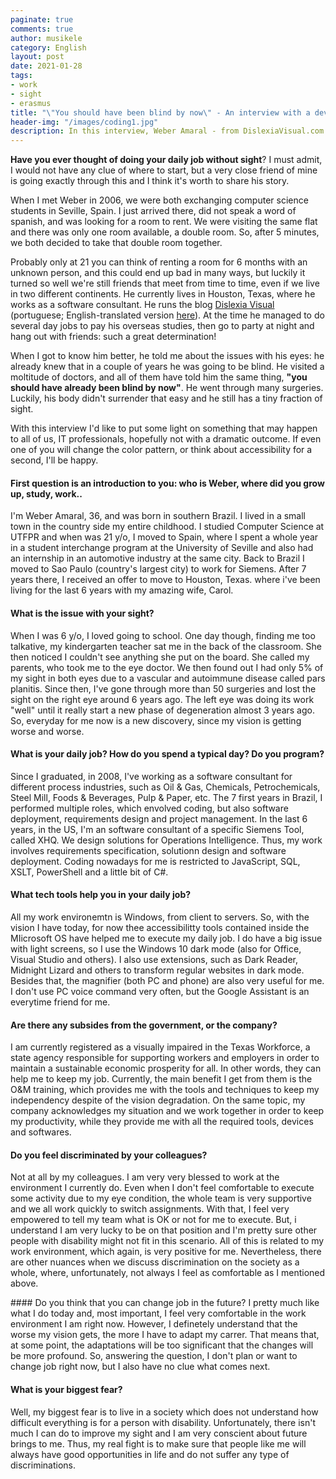 ```yaml
---
paginate: true
comments: true
author: musikele
category: English
layout: post
date: 2021-01-28
tags:
- work
- sight
- erasmus
title: "\"You should have been blind by now\" - An interview with a developer who is losing his sight"
header-img: "/images/coding1.jpg"
description: In this interview, Weber Amaral - from DislexiaVisual.com - explains the issues of being a developer with a progressive sight disease.
--- 
```


**Have you ever thought of doing your daily job without sight**? I must admit, I would not have any clue of where to start, but a very close friend of mine is going exactly through this and I think it's worth to share his story. 

When I met Weber in 2006, we were both exchanging computer science students in Seville, Spain. I just arrived there, did not speak a word of spanish, and was looking for a room to rent. We were visiting the same flat and there was only one room available, a double room. So, after 5 minutes, we both decided to take that double room together. 

Probably only at 21 you can think of renting a room for 6 months with an unknown person, and this could end up bad in many ways, but luckily it turned so well we're still friends that meet from time to time, even if we live in two different continents. He currently lives in Houston, Texas, where he works as a software consultant. He runs the blog [Dislexia Visual](https://www.dislexiavisual.net/) (portuguese; English-translated version [here](https://translate.google.com/translate?hl=&sl=pt&tl=en&u=https%3A%2F%2Fwww.dislexiavisual.net%2F)). At the time he managed to do several day jobs to pay his overseas studies, then go to party at night and hang out with friends: such a great determination!

When I got to know him better, he told me about the issues with his eyes: he already knew that in a couple of years he was going to be blind. He visited a moltitude of doctors, and all of them have told him the same thing, **"you should have already been blind by now"**. He went through many surgeries. Luckily, his body didn't surrender that easy and he still has a tiny fraction of sight.

With this interview I'd like to put some light on something that may happen to all of us, IT professionals, hopefully not with a dramatic outcome. If even one of you will change the color pattern, or think about accessibility for a second, I'll be happy. 

#### First question is an introduction to you: who is Weber, where did you grow up, study, work.. 
I'm Weber Amaral, 36, and was born in southern Brazil. I lived in a small town in the country side my entire childhood. I studied Computer Science at UTFPR and when was 21 y/o, I moved to Spain, where I spent a whole year in a student interchange program at the University of Seville and also had an internship in an automotive industry at the same city. Back to Brazil I moved to Sao Paulo (country's largest city) to work for Siemens. After 7 years there, I received an offer to move to Houston, Texas. where i've been living for the last 6 years with my amazing wife, Carol.

#### What is the issue with your sight?
When I was 6 y/o, I loved going to school. One day though, finding me too talkative, my kindergarten teacher sat me in the back of the classroom. She then noticed I couldn't see anything she put on the board. She called my parents, who took me to the eye doctor. We then found out I had only 5% of my sight in both eyes due to a vascular and autoimmune disease called pars planitis. Since then, I've gone through more than 50 surgeries and lost the sight on the right eye around 6 years ago. The left eye was doing its work "well" until it really start a new phase of degeneration almost 3 years ago. So, everyday for me now is a new discovery, since my vision is getting worse and worse.

#### What is your daily job? How do you spend a typical day? Do you program? 
Since I graduated, in 2008, I've working as a software consultant for different process industries, such as Oil & Gas, Chemicals, Petrochemicals, Steel Mill, Foods & Beverages, Pulp & Paper, etc. The 7 first years in Brazil, I performed multiple roles, which envolved coding, but also software deployment, requirements design and project management. In the last 6 years, in the US, I'm an software consultant of a specific Siemens Tool, called XHQ. We design solutions for Operations Intelligence. Thus, my work involves requirements specification, solutionn design and software deployment. Coding nowadays for me is restricted to JavaScript, SQL, XSLT, PowerShell and a little bit of C#.

#### What tech tools help you in your daily job?
All my work environemtn is Windows, from client to servers. So, with the vision I have today, for now thee accessibilitty tools contained inside the MIicrosoft OS have helped me to execute my daily job. I do have a big issue with light screens, so I use the Windows 10 dark mode (also for Office, Visual Studio and others). I also use extensions, such as Dark Reader, Midnight Lizard and others to transform regular websites in dark mode. Besides that, the magnifier (both PC and phone) are also very useful for me. I don't use PC voice command very often, but the Google Assistant is an everytime friend for me.

#### Are there any subsides from the government, or the company?
I am currently registered as a visually impaired in the Texas Workforce, a state agency responsible for supporting workers and employers in order to maintain a sustainable economic prosperity for all. In other words, they can help me to keep my job. Currently, the main benefit I get from them is the O&M training, which provides me with the tools and techniques to keep my independency despite of the vision degradation. On the same topic, my company acknowledges my situation and we work together in order to keep my productivity, while they provide me with all the required tools, devices and softwares.

#### Do you feel discriminated by your colleagues? 
Not at all by my colleagues. I am very very blessed to work at the environment I currently do. Even when I don't feel comfortable to execute some activity due to my eye condition, the whole team is very supportive and we all work quickly to switch assignments. With that, I feel very empowered to tell my team what is OK or not for me to execute. But, i understand I am very lucky to be on that position and I'm pretty sure other people with disability might not fit in this scenario. All of this is related to my work environment, which again, is very positive for me. Nevertheless, there are other nuances when we discuss discrimination on the society as a whole, where, unfortunately, not always I feel as comfortable as I mentioned above.

#### Do you think that you can change job in the future? 
I pretty much like what I do today and, most important, I feel very comfortable in the work environment I am right now. However, I definetely understand that the worse my vision gets, the more I have to adapt my carrer. That means that, at some point, the adaptations will be too significant that the changes will be more profound. So, answering the question, I don't plan or want to change job right now, but I also have no clue what comes next.

#### What is your biggest fear? 
Well, my biggest fear is to live in a society which does not understand how difficult everything is for a person with disability. Unfortunately, there isn't much I can do to improve my sight and I am very conscient about future brings to me. Thus, my real fight is to make sure that people like me will always have good opportunities in life and do not suffer any type of discriminations.